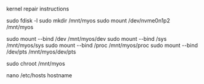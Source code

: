 kernel repair instructions

sudo fdisk -l
sudo mkdir /mnt/myos
sudo mount /dev/nvme0n1p2 /mnt/myos

sudo mount --bind /dev /mnt/myos/dev
sudo mount --bind /sys /mnt/myos/sys
sudo mount --bind /proc /mnt/myos/proc
sudo mount --bind /dev/pts /mnt/myos/dev/pts

sudo chroot /mnt/myos

nano /etc/hosts
hostname 
